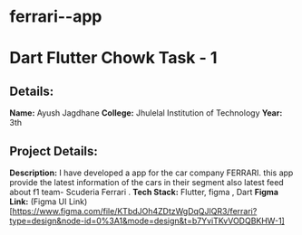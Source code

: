 # ferrari--app

# Dart Flutter Chowk Task - 1
## Details:
**Name:** Ayush Jagdhane
**College:** Jhulelal Institution of Technology
**Year:** 3th

## Project Details:
**Description:** I have developed a app for the car company FERRARI. this app provide the latest information of the cars in their segment also latest feed about f1 team- Scuderia Ferrari .
**Tech Stack:** Flutter, figma , Dart
**Figma Link:** (Figma UI Link)[https://www.figma.com/file/KTbdJOh4ZDtzWgDqQJlQR3/ferrari?type=design&node-id=0%3A1&mode=design&t=b7YviTKvVODQBKHW-1]
